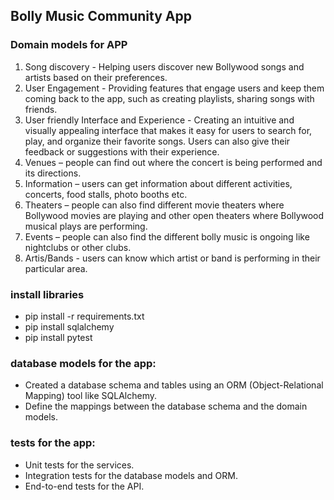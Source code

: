 ## Bolly Music Community App 

### Domain models for APP

1.	Song discovery - Helping users discover new Bollywood songs and artists based on their preferences.
2.	User Engagement - Providing features that engage users and keep them coming back to the app, such as creating playlists, sharing songs with friends.
3.	User friendly Interface and Experience - Creating an intuitive and visually appealing interface that makes it easy for users to search for, play, and organize their favorite songs. Users can also give their feedback or suggestions with their experience.
4.	Venues – people can find out where the concert is being performed and its directions.
5.	Information – users can get information about different activities, concerts, food stalls, photo booths etc.
6.	Theaters – people can also find different movie theaters where Bollywood movies are playing and other open theaters where Bollywood musical plays are performing.
7.	Events – people can also find the different bolly music is ongoing like nightclubs or other clubs.
8.	Artis/Bands - users can know which artist or band is performing in their particular area.

### install libraries
- pip install -r requirements.txt
- pip install sqlalchemy
- pip install pytest

###  database models for the app:
- Created a database schema and tables using an ORM (Object-Relational Mapping) tool like SQLAlchemy.
- Define the mappings between the database schema and the domain models.

### tests for the app:
- Unit tests for the services.
- Integration tests for the database models and ORM.
- End-to-end tests for the API.